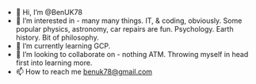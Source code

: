 - 👋 Hi, I’m @BenUK78
- 👀 I’m interested in - many many things. IT, & coding, obviously. Some popular physics, astronomy, car repairs are fun. Psychology. Earth history. Bit of philosophy.
- 🌱 I’m currently learning GCP.
- 💞️ I’m looking to collaborate on - nothing ATM. Throwing myself in head first into learning more.
- 📫 How to reach me benuk78@gmail.com

<!---
BenUK78/BenUK78 is a ✨ special ✨ repository because its `README.md` (this file) appears on your GitHub profile.
You can click the Preview link to take a look at your changes.
--->
